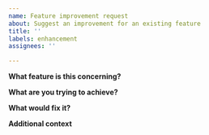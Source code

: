 ```yaml
---
name: Feature improvement request
about: Suggest an improvement for an existing feature
title: ''
labels: enhancement
assignees: ''

---
```


**What feature is this concerning?**
<!-- e.g. Database drivers, Authentication... -->

**What are you trying to achieve?**
<!-- In a few words, what is the problem you want this new feature to solve -->

**What would fix it?**
<!-- Explain what sort of new feature would help you with the above -->

**Additional context**
<!-- Add any other context or screenshots about the feature request here. -->
